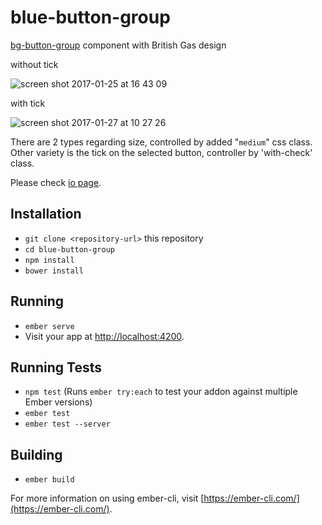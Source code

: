 # blue-button-group

[bg-button-group](https://www.npmjs.com/package/bg-button-group) component with British Gas design

without tick

![screen shot 2017-01-25 at 16 43 09](https://cloud.githubusercontent.com/assets/3063496/22299928/c32b5f64-e31d-11e6-9105-bd481b12c595.png)

with tick

![screen shot 2017-01-27 at 10 27 26](https://cloud.githubusercontent.com/assets/3063496/22367785/421820c4-e47b-11e6-8603-194419035b66.png)

There are 2 types regarding size, controlled by added "`medium`" css class.
Other variety is the tick on the selected button, controller by 'with-check' class.

Please check [io page](https://britishgas-engineering.github.io/blue-button-group/).


## Installation

* `git clone <repository-url>` this repository
* `cd blue-button-group`
* `npm install`
* `bower install`

## Running

* `ember serve`
* Visit your app at [http://localhost:4200](http://localhost:4200).

## Running Tests

* `npm test` (Runs `ember try:each` to test your addon against multiple Ember versions)
* `ember test`
* `ember test --server`

## Building

* `ember build`

For more information on using ember-cli, visit [https://ember-cli.com/](https://ember-cli.com/).
